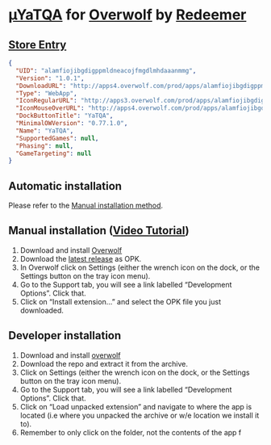 # [µYaTQA](https://redeemer.biz/english/yatqa/changelog/micro-yatqa-kaigos) for [Overwolf](https://www.overwolf.com) by [Redeemer](https://redeemer.biz)

## [Store Entry](https://overwolfapps.github.io/apps.html?syntax&images)
```json
{
  "UID": "alamfiojibgdigppmldneacojfmgdlmhdaaanmmg",
  "Version": "1.0.1",
  "DownloadURL": "http://apps4.overwolf.com/prod/apps/alamfiojibgdigppmldneacojfmgdlmhdaaanmmg/1.0.1/app.opk",
  "Type": "WebApp",
  "IconRegularURL": "http://apps3.overwolf.com/prod/apps/alamfiojibgdigppmldneacojfmgdlmhdaaanmmg/assets/IconRegular.png" ,
  "IconMouseOverURL": "http://apps4.overwolf.com/prod/apps/alamfiojibgdigppmldneacojfmgdlmhdaaanmmg/assets/IconMouseOver.png" ,
  "DockButtonTitle": "YaTQA",
  "MinimalOWVersion": "0.77.1.0",
  "Name": "YaTQA",
  "SupportedGames": null,
  "Phasing": null,
  "GameTargeting": null
}
```

## Automatic installation
Please refer to the <a href="#manual-installation">Manual installation method</a>.

## Manual installation ([Video Tutorial](https://www.youtube.com/watch?v=R4sXL7LYiqM))
1. Download  and install [Overwolf](http://overwolf.com)
2. Download the [latest release](https://github.com/OverwolfApps/GEM-Hook/releases/latest) as OPK.
3. In Overwolf click on Settings (either the wrench icon on the dock, or the Settings button on the tray icon menu).
4. Go to the Support tab, you will see a link labelled “Development Options”. Click that.
5. Click on “Install extension...” and select the OPK file you just downloaded.

## Developer installation
1. Download  and install [overwolf](http://overwolf.com)
2. Download the repo and extract it from the archive.
3. Click on Settings (either the wrench icon on the dock, or the Settings button on the tray icon menu).
4. Go to the Support tab, you will see a link labelled “Development Options”. Click that.
5. Click on “Load unpacked extension” and navigate to where the app is located (i.e where you unpacked the archive or w/e location we install it to).
6. Remember to only click on the folder, not the contents of the app f